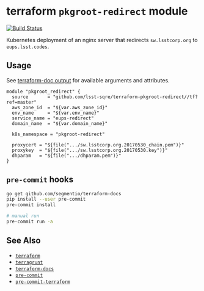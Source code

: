 terraform `pkgroot-redirect` module
===

[![Build Status](https://travis-ci.org/lsst-sqre/terraform-pkgroot-redirect.png)](https://travis-ci.org/lsst-sqre/terraform-pkgroot-redirect)

Kubernetes deployment of an nginx server that redirects `sw.lsstcorp.org` to
`eups.lsst.codes`.

Usage
---

See [terraform-doc output](tf/README.md) for available arguments and
attributes.

```hcl
module "pkgroot_redirect" {
  source       = "github.com/lsst-sqre/terraform-pkgroot-redirect//tf?ref=master"
  aws_zone_id  = "${var.aws_zone_id}"
  env_name     = "${var.env_name}"
  service_name = "eups-redirect"
  domain_name  = "${var.domain_name}"

  k8s_namespace = "pkgroot-redirect"

  proxycert = "${file(".../sw.lsstcorp.org.20170530_chain.pem")}"
  proxykey  = "${file(".../sw.lsstcorp.org.20170530.key")}"
  dhparam   = "${file(".../dhparam.pem")}"
}
```

`pre-commit` hooks
---

```bash
go get github.com/segmentio/terraform-docs
pip install --user pre-commit
pre-commit install

# manual run
pre-commit run -a
```

See Also
---

* [`terraform`](https://www.terraform.io/)
* [`terragrunt`](https://github.com/gruntwork-io/terragrunt)
* [`terraform-docs`](https://github.com/segmentio/terraform-docs)
* [`pre-commit`](https://github.com/pre-commit/pre-commit)
* [`pre-commit-terraform`](https://github.com/antonbabenko/pre-commit-terraform)
